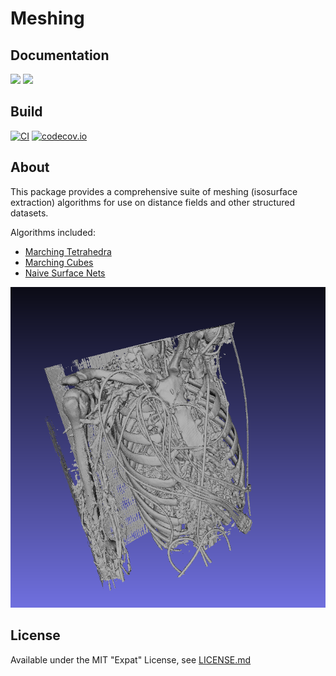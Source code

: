 # Meshing

## Documentation
[![](https://img.shields.io/badge/docs-stable-blue.svg)](https://JuliaGeometry.github.io/Meshing.jl/stable)
[![](https://img.shields.io/badge/docs-dev-blue.svg)](https://JuliaGeometry.github.io/Meshing.jl/dev)

## Build
[![CI](https://github.com/JuliaGeometry/Meshing.jl/actions/workflows/CI.yml/badge.svg?branch=master)](https://github.com/JuliaGeometry/Meshing.jl/actions/workflows/CI.yml)
[![codecov.io](http://codecov.io/github/JuliaGeometry/Meshing.jl/coverage.svg?branch=master)](http://codecov.io/github/JuliaGeometry/Meshing.jl?branch=master)

## About
This package provides a comprehensive suite of meshing (isosurface extraction) algorithms for use on distance fields and other structured datasets.

Algorithms included:
* [Marching Tetrahedra](https://en.wikipedia.org/wiki/Marching_tetrahedra)
* [Marching Cubes](https://en.wikipedia.org/wiki/Marching_cubes)
* [Naive Surface Nets](https://0fps.net/2012/07/12/smooth-voxel-terrain-part-2/)

![CTA Cardio Image](https://raw.githubusercontent.com/JuliaGeometry/Meshing.jl/master/docs/src/img/ctacardio.png)

## License

Available under the MIT "Expat" License, see [LICENSE.md](./LICENSE.md)
